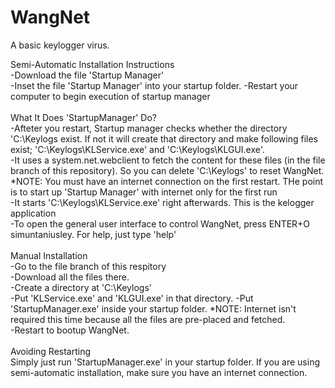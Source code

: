 # WangNet
A basic keylogger virus.

Semi-Automatic Installation Instructions<br>
-Download the file 'Startup Manager'<br>
-Inset the file 'Startup Manager' into your startup folder.<r>
-Restart your computer to begin execution of startup manager<br><br>
What It Does 'StartupManager' Do?<br>
-Afteter you restart, Startup manager checks whether the directory 'C:\Keylogs exist. If not it will create that directory and make following files exist; 'C:\Keylogs\KLService.exe' and 'C:\Keylogs\KLGUI.exe'.<br>
-It uses a system.net.webclient to fetch the content for these files (in the file branch of this repository). So you can delete 'C:\Keylogs' to reset WangNet. *NOTE: You must have an internet connection on the first restart. THe point is to start up 'Startup Manager' with internet only for the first run<br>
-It starts 'C:\Keylogs\KLService.exe' right afterwards. This is the kelogger application<br>
-To open the general user interface to control WangNet, press ENTER+O simuntaniusley. For help, just type 'help'<br><br>
Manual Installation<br>
-Go to the file branch of this respitory<br>
-Download all the files there.<br>
-Create a directory at 'C:\Keylogs'<br>
-Put 'KLService.exe' and 'KLGUI.exe' in that directory.
-Put 'StartupManager.exe' inside your startup folder. *NOTE: Internet isn't required this time because all the files are pre-placed and fetched.<br>
-Restart to bootup WangNet.<br><br>
Avoiding Restarting<br>
Simply just run 'StartupManager.exe' in your startup folder. If you are using semi-automatic installation, make sure you have an internet connection.
